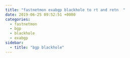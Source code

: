 ```yaml
---
title: "fastnetmon exabgp blackhole to rt and retn  "
date: 2019-06-25 09:52:51 +0000
categories:
  - fastnetmon
  - bgp
  - blackhole
  - exabgp
sidebar:
  - title: "bgp blackhole"
---
```




